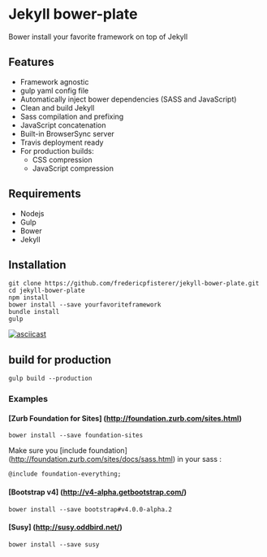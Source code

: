 # Jekyll bower-plate

Bower install your favorite framework on top of Jekyll

## Features
* Framework agnostic
* gulp yaml config file
* Automatically inject bower dependencies (SASS and JavaScript)
* Clean and build Jekyll
* Sass compilation and prefixing
* JavaScript concatenation
* Built-in BrowserSync server
* Travis deployment ready
* For production builds:
	* CSS compression
	* JavaScript compression

## Requirements
* Nodejs
* Gulp
* Bower
* Jekyll

##  Installation
	git clone https://github.com/fredericpfisterer/jekyll-bower-plate.git
	cd jekyll-bower-plate
	npm install
	bower install --save yourfavoriteframework
	bundle install
	gulp
	
[![asciicast](https://asciinema.org/a/c4qbd2dtmndr3otj5myi2jq8m.png)](https://asciinema.org/a/c4qbd2dtmndr3otj5myi2jq8m)

## build for production
	gulp build --production

###  Examples

#### [Zurb Foundation for Sites] (http://foundation.zurb.com/sites.html)

	bower install --save foundation-sites
Make sure you [include foundation] (http://foundation.zurb.com/sites/docs/sass.html) in your sass :

	@include foundation-everything;

#### [Bootstrap v4] (http://v4-alpha.getbootstrap.com/)

	bower install --save bootstrap#v4.0.0-alpha.2

#### [Susy] (http://susy.oddbird.net/)

	bower install --save susy
